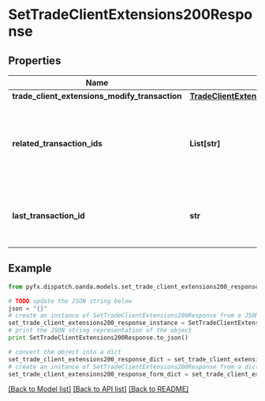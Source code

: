 # SetTradeClientExtensions200Response


## Properties
Name | Type | Description | Notes
------------ | ------------- | ------------- | -------------
**trade_client_extensions_modify_transaction** | [**TradeClientExtensionsModifyTransaction**](TradeClientExtensionsModifyTransaction.md) |  | [optional] 
**related_transaction_ids** | **List[str]** | The IDs of all Transactions that were created while satisfying the request. | [optional] 
**last_transaction_id** | **str** | The ID of the most recent Transaction created for the Account | [optional] 

## Example

```python
from pyfx.dispatch.oanda.models.set_trade_client_extensions200_response import SetTradeClientExtensions200Response

# TODO update the JSON string below
json = "{}"
# create an instance of SetTradeClientExtensions200Response from a JSON string
set_trade_client_extensions200_response_instance = SetTradeClientExtensions200Response.from_json(json)
# print the JSON string representation of the object
print SetTradeClientExtensions200Response.to_json()

# convert the object into a dict
set_trade_client_extensions200_response_dict = set_trade_client_extensions200_response_instance.to_dict()
# create an instance of SetTradeClientExtensions200Response from a dict
set_trade_client_extensions200_response_form_dict = set_trade_client_extensions200_response.from_dict(set_trade_client_extensions200_response_dict)
```
[[Back to Model list]](../README.md#documentation-for-models) [[Back to API list]](../README.md#documentation-for-api-endpoints) [[Back to README]](../README.md)


